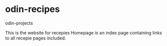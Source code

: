# odin-recipes

odin-projects

This is the website for recepies
Homepage is an index page containing links to all recepie pages included.
